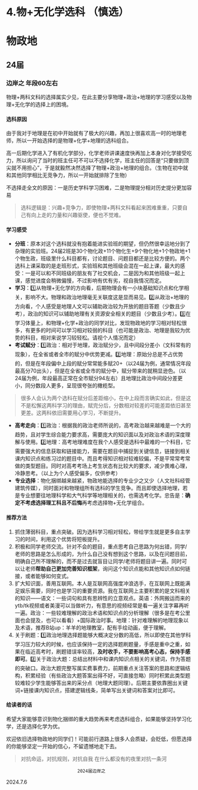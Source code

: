 # 4.物+无化学选科 （慎选）

# 物政地

## 24届

### 边岸之 年段60左右

物理+两科文科的选择属实少见，在此主要分享物理+政治+地理的学习感受以及物理+无化学的选择上的困境。

#### 选科原因

由于我对于地理是在初中开始就有了极大的兴趣，再加上很喜欢高一时的地理老师，所以一开始选择的是物理+化学+地理的选科组合。

高一后期化学进入了有机化学部分，化学老师讲课速度快再加上本身对化学接受吃力，所以询问了当时的班主任可不可以不选择化学，班主任的回答是“只要做到顶尖就不用担心”，于是就毅然决然选择了物理+政治+地理的组合。（生物在初中就和其他同学相比无竞争力，所以一开始就排除了生物）

不选择走全文的原因：一是历史学科学习困难，二是物理提分相对历史提分更加容易

> 选科逻辑是：兴趣+竞争力，即使物理+两科文科看起来困难重重，只要自己有向上走的力量和兴趣驱使，便也不觉难。


#### 学习感受

* **分班**：原本对这个选科就没有抱着能进实验班的期望，但仍然很幸运地分到了杂理的实验班。24届2班是30个物化政+11个物化生+9个物化地+1个物政地+1个物生政，班级里什么科目都有，讨论题目、问题目都还是比较方便的。两个选科上课采取的是走班形式，实验班和其他班级会混在一起上课，最大的感受：一是可以和不同班级的朋友有了社交机会，二是因为和其他班级一起上课，感觉进度会稍微偏慢，不过影响有优有劣，视自我情况而定。
* **学习**：1️⃣从物理+无化学的方向看，后期物理会有一小块基础知识点和化学相关，影响不大。物理和政治地理毫无关联度这是显而易见。2️⃣从政治+地理的方向看，个人感受是地理人文可以辅助政治较为开放的题目答题（少数且少考），政治的知识可以辅助地理有关资源安全相关的题目（少数且少考）。3️⃣在学习体量上，和物理+化学+政治的同学对比，发现物政地的学习相对轻松很多，有更多的时间可以学习相对较弱的科目（也可能是政治、地理是我较为优势的科目，相对来说学习较轻松。请视个人情况而定）
* **考试赋分**：1️⃣政治：相对于地理，政治赋分少，且中间段分差小（文科常有的现象），在全省或者全市的赋分中优势更减。2️⃣地理：原始分总是不占优势的，但是在年段偏中上段的赋分常常能多赋20+（以24届为例，通常情况年段最高分70出头），但是在全省或全市的赋分中，赋分带来的就稍显逊色。（以24届为例，年段最高正常在全市赋分94左右）且地理比政治中间段分差更小，同分数段人更多，呈现很夸张的橄榄型。

> 很多人会认为两个选科在赋分后差距缩小，在中上段而言确实如此，但是这不是松懈这两科学习的理由，赋完分后，分数相对较差的可能差距依旧甚至更差。这两科依旧需要用心学习，不断提升。


* **高考走向**：1️⃣政治：根据我的政治老师所说的，高考政治越来越难是一个大的趋势，且对学生综合能力要求高，需要庞大的知识面以及对政治术语的深度理解与使用。2️⃣地理：高考地理难度在我个人感受是选科中最难的一个科目，它需要强大的信息获取和链接能力，需要在题目中捕捉到关键信息，链接到相关课内知识点和练习过的题目中。而且考得知识相对较难较偏，不是平常常考常做的类型题目。同时对高考考场上考生状态有比较大的要求，减少畏难心理，冷静思考。（以上为个人感受偏多，仅供参考）
* **专业选择**：物化捆绑越来越紧，物政地能选择的专业少之又少（人文社科经管建筑传媒），同时面对和物理组所有选科的学生竞争。而且即使选择地理，若是专业想要往地理科学和大气科学等地理相关的，也需选考化学。忠告是：**确定不考虑选择理工科且不后悔**再考虑选择物+无化学组合。

#### 推荐方法

1. 抓住薄弱科目，重点突破。因为选科学习相对轻松，带给学生就是更多自主学习的时间，利用这个优势将短板提升。
1. 积极和同学老师交流。针对不会的题目，重点思考自己思路为何出错，同学/老师的思路是怎么形成的，为什么自己没有想到这个思路，以及在问题目前，明确自己所不理解的，而不是过去就盲目让同学/老师将题目讲一遍。同时可以让老师**帮助自己更加完善知识框架**，询问这个知识点能和其他知识点如何链接，或者能够如何变式。
1. 扩大知识面，善用互联网。本人是互联网高强度冲浪选手，在互联网上既能满足娱乐需要，同时也是学习的重要资源。我在互联网上主要积累的是文科相关的知识——语文：一些词句和具有思辨性的立意观点。英语：外网搬运而来的ytb/tk视频或者美漫可以当做听力，有意思的视频经常是看一遍关注字幕再听一遍。政治：一些较难理解的政治术语和知识点的分析理解（很多是在考公里面也会提及，也可以看看）+国际政治时事。地理：针对难理解的地理现象以及术语，推荐B站up：羊羊的地理教室，配有手绘动画，便于理解。
1. 关于刷题：1️⃣政治地理选择题能够大概决定分数的高低，所以即使在其他学科学习压力较大的时候，也应该保持一定的选择题刷题量，手感是重中之重，如果在临近高考时，刷题错误率较高，**及时收手，不要影响高考心态，保持手感即可**。2️⃣关于政治大题：总结出材料中和课内知识点相关的关键词，作为答题的突破口。政治大题完整写属实费事费力，前期重点关注答案的思路和逻辑结构，积累经验（有些政治大题答案出得不好，可直接忽略）同时积累此类型题较难较少学生能够答出来的采分点（地理大题同理）。后期主要依靠圈出关键词+链接课内知识点，搭建逻辑线条，简单写出关键词和答案对比即可。

#### 给读者的话

希望大家能够意识到物化捆绑的重大趋势再来考虑选科组合，如果能够坚持学习化学，还是选择化学为优。

欢迎依旧选择物政地的同学们！可能前行道路上很多人会质疑，会贬低，但愿选择的你能够坚定一开始的信心，不留遗憾地走下去。

> 对抗命运，对抗规则，对抗自我
> 在什么都没有的夜里对抗一条河




                               2024届边岸之

2024.7.6




